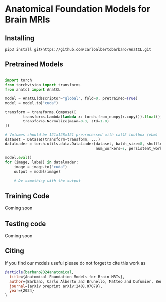 # Anatomical Foundation Models for Brain MRIs


## Installing

```
pip3 install git+https://github.com/carloalbertobarbano/AnatCL.git
```

## Pretrained Models

```python

import torch
from torchvision import transforms
from anatcl import AnatCL

model = AnatCL(descriptor="global", fold=0, pretrained=True)
model = model.to("cuda")

transform = transforms.Compose([
        transforms.Lambda(lambda x: torch.from_numpy(x.copy()).float()),
        transforms.Normalize(mean=0.0, std=1.0)
])

# Volumes should be 121x128x121 preprocessed with cat12 toolbox (vbm)
dataset = Dataset(transform=transform, ...)
dataloader = torch.utils.data.DataLoader(dataset, batch_size=8, shuffle=False,
                                         num_workers=8, persistent_workers=True)

model.eval()
for (image, label) in dataloader:
    image = image.to("cuda")
    output = model(image)
    
    # Do something with the output
```

## Training Code

Coming soon

## Testing code

Coming soon

## Citing

If you find our models useful please do not forget to cite this work as

```bibtex
@article{barbano2024anatomical,
  title={Anatomical Foundation Models for Brain MRIs},
  author={Barbano, Carlo Alberto and Brunello, Matteo and Dufumier, Benoit and Grangetto, Marco},
  journal={arXiv preprint arXiv:2408.07079},
  year={2024}
}
```